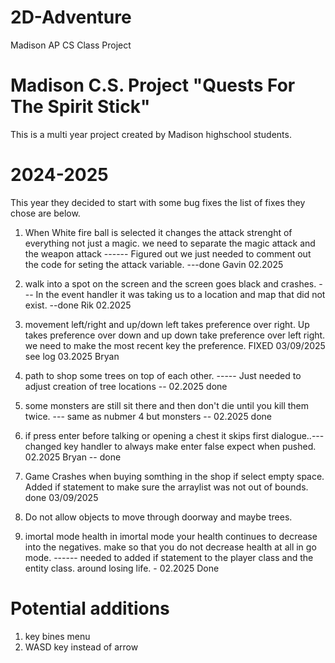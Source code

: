# 2D-Adventure
Madison AP CS Class Project


# Madison C.S. Project  "Quests For The Spirit Stick"

This is a multi year project created by Madison highschool students.

# 2024-2025
This year they decided to start with some bug fixes the list of fixes they chose are below.
1. When White fire ball is selected it changes the attack strenght of everything not just a magic.   we need to separate the magic attack and the weapon attack  ------ Figured out we just needed to comment out the code for seting the attack variable. ---done Gavin 02.2025

2. walk into a spot on the screen and the screen goes black and crashes. --- In the event handler it was taking us to a location and map that did not exist. --done Rik 02.2025 

3. movement left/right and up/down left takes preference over right. Up takes preference over down and up down take preference over left right.   we need to make the most recent key the preference. FIXED 03/09/2025 see log 03.2025 Bryan

4. path to shop some trees on top of each other. ----- Just needed to adjust creation of tree locations -- 02.2025 done

5. some monsters are still sit there and then don't die until you kill them twice. ---  same as nubmer 4 but monsters -- 02.2025 done

6. if press enter before talking or opening a chest it skips first dialogue..--- changed key handler to always make enter false expect when pushed.  02.2025 Bryan  -- done 

7. Game Crashes when buying somthing in the shop if select empty space.  Added if statement to make sure the arraylist was not out of bounds.  done 03/09/2025

8. Do not allow objects to move through doorway and maybe trees. 

9. imortal mode health in imortal mode your health continues to decrease into the negatives.  make so that you do not decrease health at all in go mode.  ------ needed to added if statement to the player class and the entity class. around losing life. - 02.2025 Done

# Potential additions
1. key bines menu
2. WASD key instead of arrow

